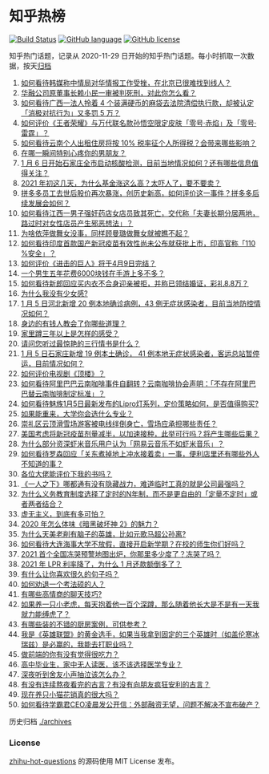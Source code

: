 # 知乎热榜
[![Build Status](https://github.com/ToWeLong/zhihu-hot-questions/workflows/CI/badge.svg)](https://github.com/ToWeLong/zhihu-hot-questions/actions)
[![GitHub language](https://img.shields.io/badge/language-golang-orange.svg)](https://golang.org/)
[![GitHub license](https://img.shields.io/github/license/ToWeLong/zhihu-hot-questions)](https://github.com/ToWeLong/zhihu-hot-questions/blob/main/LICENSE)

知乎热门话题，记录从 2020-11-29 日开始的知乎热门话题。每小时抓取一次数据，按天[归档](./archives)

<!-- BEGIN -->

1. [如何看待韩媒称中情局对华情报工作受挫，在北京已很难找到线人？](https://www.zhihu.com/question/437918712)
1. [华融公司原董事长赖小民一审被判死刑，对此你怎么看？](https://www.zhihu.com/question/437997866)
1. [如何看待广西一法人拎着 4 个装满硬币的麻袋去法院清偿执行款，却被认定「消极对抗行为」又多罚 5 万？](https://www.zhihu.com/question/438011892)
1. [如何评价《王者荣耀》与万代联名款孙悟空限定皮肤「零号·赤焰」及「零号·雷霆」？](https://www.zhihu.com/question/437997882)
1. [如何看待云南个人出租住房将按 10% 税率征个人所得税？会带来哪些影响？](https://www.zhihu.com/question/438017849)
1. [在哪一瞬间特别心疼你的男朋友？](https://www.zhihu.com/question/324723408)
1. [1 月 6 日开始石家庄全市启动核酸检测，目前当地情况如何？还有哪些信息值得关注？](https://www.zhihu.com/question/438043907)
1. [2021 年初这几天，为什么基金涨这么高？太吓人了，要不要卖？](https://www.zhihu.com/question/437808776)
1. [拼多多员工去世后股价再次暴涨，创历史新高，如何评价这一事件？拼多多后续发展会如何？](https://www.zhihu.com/question/438062353)
1. [如何看待江西一男子强奸药店女店员致其死亡，交代称「夫妻长期分居两地，路过时对女性店员产生邪恶想法」？](https://www.zhihu.com/question/437994247)
1. [为啥依萍做舞女没事，同样顾曼璐做舞女就被瞧不起？](https://www.zhihu.com/question/351647835)
1. [如何看待印度首款国产新冠疫苗有效性尚未公布就获批上市，印高官称「110 %安全」？](https://www.zhihu.com/question/437837761)
1. [如何评价《进击的巨人》将于4月9日完结？](https://www.zhihu.com/question/437945582)
1. [一个男生五年花费6000块钱在手游上多不多？](https://www.zhihu.com/question/437874019)
1. [如何看待新郎回应买内衣不合身迎亲被拒，并称已领结婚证，彩礼8.8万？](https://www.zhihu.com/question/437953531)
1. [为什么我没有少女感?](https://www.zhihu.com/question/437488060)
1. [1 月 5 日河北新增 20 例本地确诊病例，43 例无症状感染者，目前当地防控情况如何？](https://www.zhihu.com/question/438080315)
1. [身边的有钱人教会了你哪些道理？](https://www.zhihu.com/question/430653175)
1. [家里蹲三年以上是怎样的感受？](https://www.zhihu.com/question/47521365)
1. [请问您听过最惊艳的三行情书是什么？](https://www.zhihu.com/question/343563096)
1. [1 月 5 日石家庄新增 19 例本土确诊， 41 例本地无症状感染者，客运总站暂停运，目前情况如何？](https://www.zhihu.com/question/438088274)
1. [如何评价电视剧《顶楼》？](https://www.zhihu.com/question/423817224)
1. [如何看待阿里巴巴云南咖啡事件自翻转？云南咖啡协会声明：「不存在阿里巴巴替云南咖啡制定标准」？](https://www.zhihu.com/question/438028605)
1. [如何看待魅族1月5日最新发布的Lipro灯系列，定价策略如何，是否值得购买?](https://www.zhihu.com/question/437977499)
1. [如果能重来，大学你会选什么专业？](https://www.zhihu.com/question/435234544)
1. [崇礼区云顶滑雪场游客被电线绊倒身亡，雪场应承担哪些责任？](https://www.zhihu.com/question/437845860)
1. [美国考虑将新冠疫苗剂量减半，以加速接种，此举可行吗？将产生哪些后果？](https://www.zhihu.com/question/437807369)
1. [为什么部分资深虾米音乐用户认为「网易云音乐不如虾米音乐」？](https://www.zhihu.com/question/265112354)
1. [如何看待罗森回应「关东煮掉地上冲水接着卖」一事，便利店里还有哪些外人不知道的事？](https://www.zhihu.com/question/437925753)
1. [各位大佬能评价下我的书吗？](https://www.zhihu.com/question/437188228)
1. [《一人之下》哪都通有没有隐藏战力，难道临时工真的就是公司最强吗？](https://www.zhihu.com/question/433704774)
1. [为什么义务教育制度选择了定时的N年制，而不是更自由的「定量不定时」或者两者结合？](https://www.zhihu.com/question/438004268)
1. [虚无主义，到底有多可怕？](https://www.zhihu.com/question/309651606)
1. [2020 年怎么体味《暗黑破坏神 2》的魅力？](https://www.zhihu.com/question/418074976)
1. [为什么天美老削有脑子的英雄，比如元歌马超公孙离?](https://www.zhihu.com/question/437806363)
1. [如何看待大连海事大学不放假，直接开启新学期？在校的师生你们好吗？](https://www.zhihu.com/question/437968750)
1. [2021 首个全国冻哭预警地图出炉，你那里多少度了？冻哭了吗？](https://www.zhihu.com/question/438090876)
1. [2021 年 LPR 利率降了，为什么 1 月还款额倒多了？](https://www.zhihu.com/question/437390250)
1. [有什么让你喜欢很久的句子吗？](https://www.zhihu.com/question/437789442)
1. [如何劝退一个考法硕的人？](https://www.zhihu.com/question/397909707)
1. [有哪些高情商的聊天技巧?](https://www.zhihu.com/question/388010261)
1. [如果养一只小老虎，每天抱着他一百个深蹲，那么随着他长大是不是有一天我就力能缚虎了？](https://www.zhihu.com/question/437834455)
1. [有哪些装的不错的厨房案例，可供参考？](https://www.zhihu.com/question/384221517)
1. [我是《英雄联盟》的黄金选手，如果当我拿到固定的三个英雄时（如盖伦寒冰瑞兹）是必赢的，我能去打职业吗？](https://www.zhihu.com/question/435174991)
1. [做前端的你有没有觉得很吃力？](https://www.zhihu.com/question/425782106)
1. [高中毕业生，家中无人读医，该不该选择医学专业？](https://www.zhihu.com/question/61551362)
1. [深夜听到舍友小声抽泣该怎么办？](https://www.zhihu.com/question/432023305)
1. [有没有连续熬夜看完的古言？有没有向朋友疯狂安利的古言？](https://www.zhihu.com/question/367566060)
1. [现在养只小猫花销真的很大吗？](https://www.zhihu.com/question/436404862)
1. [如何看待学霸君CEO凌晨发公开信：外部融资无望，问题不解决不宣布破产？](https://www.zhihu.com/question/437548111)

<!-- END -->

历史归档 [./archives](./archives)


### License
[zhihu-hot-questions](https://github.com/towelong/zhihu-hot-questions) 的源码使用 MIT License 发布。